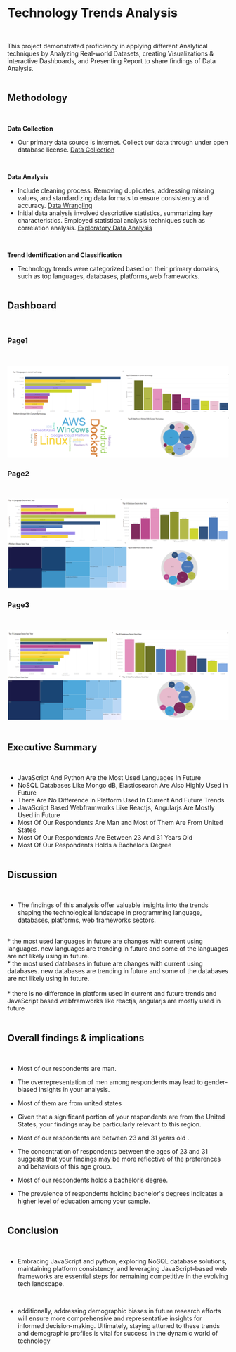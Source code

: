 # Technology Trends Analysis
<br />

This project demonstrated proficiency in applying different Analytical techniques by Analyzing Real-world Datasets, creating
Visualizations & interactive Dashboards, and Presenting Report to  share findings of Data Analysis.
<br /><br />

## Methodology
<br />

**Data Collection**
<br />

  - Our primary data source is internet. Collect our data through under open database license.
[Data Collection](https://github.com/zaid638/IBM-Capstone-Project/tree/6689b746b651a9f6eecf241b7653ee682e45b449/Data%20Collection)
<br />

**Data Analysis**
<br />

  - Include cleaning process. Removing duplicates, addressing missing values, and standardizing data formats to ensure consistency and accuracy.
[Data Wrangling](https://github.com/zaid638/IBM-Capstone-Project/tree/809d7420f27c6f8a6f4b1e1a592dba444c1d0574/Data%20Wrangling)
  - Initial data analysis involved descriptive statistics, summarizing key characteristics. Employed statistical analysis techniques such as correlation analysis.
[Exploratory Data Analysis](https://github.com/zaid638/IBM-Capstone-Project/tree/809d7420f27c6f8a6f4b1e1a592dba444c1d0574/Exploratory%20Data%20Analysis)
<br />

**Trend Identification and Classification**
<br />

  - Technology trends were categorized based on their primary domains, such as top languages, databases, platforms,web frameworks.
<br /><br />

## Dashboard
<br />

### Page1
<br />

![D1](Dashboard/Capture1.5.PNG)
<br />
### Page2
<br />

![D2](Dashboard/Capture2.5.PNG)
<br />
### Page3
<br />

![D3](Dashboard/Capture2.6.PNG)
<br /><br />

## Executive Summary
<br />

*	JavaScript And Python Are the Most Used Languages In Future
*	NoSQL Databases Like Mongo dB, Elasticsearch Are Also Highly Used in Future
*	There Are No Difference in Platform Used In Current And Future Trends
*	JavaScript Based Webframworks Like Reactjs, Angularjs Are Mostly Used in Future
*	Most Of Our Respondents Are Man and Most of Them Are From United States
*	Most Of Our Respondents Are Between 23 And 31 Years Old
*	Most Of Our Respondents Holds a Bachelor’s Degree
<br /><br />

## Discussion
<br />

*	The findings of this analysis offer valuable insights into the trends shaping the technological landscape in programming language, databases, platforms, web frameworks sectors. 
<br />
*	the most used languages in future are changes with current using languages. new languages are trending in future and some of the languages are not likely using in future.
<br />
*	the most used databases in future are changes with current using databases. new databases are trending in future and some of the databases are not likely using in future. <br />
<br />
* there is no difference in platform used in current and future trends and JavaScript based webframworks like reactjs, angularjs are mostly used in future
<br /><br />

## Overall findings & implications
<br />

*	Most of our respondents are man.
  - The overrepresentation of men among respondents may lead to gender-biased insights in your analysis.
*	Most of them are from united states
  -	Given that a significant portion of your respondents are from the United States, your findings may be particularly relevant to this region. 
*	Most of our respondents are between 23 and 31 years old .
  -	The concentration of respondents between the ages of 23 and 31 suggests that your findings may be more reflective of the preferences and behaviors of this age group. 
*	Most of our respondents holds a bachelor’s degree.
  -	The prevalence of respondents holding bachelor's degrees indicates a higher level of education among your sample. 
<br /><br />

## Conclusion
<br />

*	Embracing JavaScript and python, exploring NoSQL database solutions, maintaining platform consistency, and leveraging JavaScript-based web frameworks are essential steps for remaining competitive in the evolving tech landscape.
<br />

*	 additionally, addressing demographic biases in future research efforts will ensure more comprehensive and representative insights for informed decision-making. Ultimately, staying attuned to these trends and demographic profiles is vital for success in the dynamic world of technology
<br /><br /><br />








